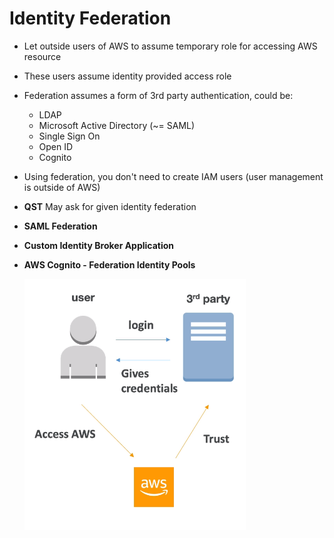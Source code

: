 # Identity Federation

- Let outside users of AWS to assume temporary role for accessing AWS resource
- These users assume identity provided access role
- Federation assumes a form of 3rd party authentication, could be:
  - LDAP
  - Microsoft Active Directory (~= SAML)
  - Single Sign On
  - Open ID
  - Cognito

- Using federation, you don't need to create IAM users (user management is outside of AWS)

- **QST** May ask for given identity federation
- **SAML Federation**
- **Custom Identity Broker Application**
- **AWS Cognito - Federation Identity Pools**

    ![identityFederation](./screenshots/identityFederation.png)